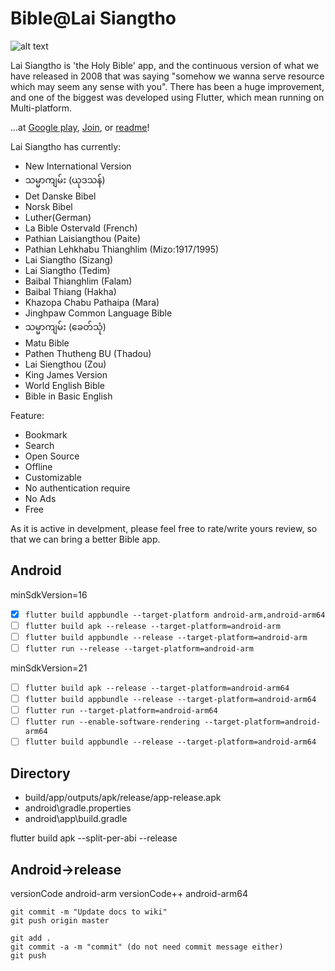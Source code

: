 # Bible@Lai Siangtho

![alt text][logo]

Lai Siangtho is 'the Holy Bible' app, and the continuous version of what we have released in 2008 that was saying "somehow we wanna serve resource which may seem any sense with you". There has been a huge improvement, and one of the biggest was developed using Flutter, which mean running on Multi-platform.

...at [Google play][playStore],
[Join][playStore Join],
or [readme][Home]!

Lai Siangtho has currently:

- New International Version
- သမ္မာကျမ်း (ယုဒသန်)
- Det Danske Bibel
- Norsk Bibel
- Luther(German)
- La Bible Ostervald (French)
- Pathian Laisiangthou (Paite)
- Pathian Lehkhabu Thianghlim (Mizo:1917/1995)
- Lai Siangtho (Sizang)
- Lai Siangtho (Tedim)
- Baibal Thianghlim (Falam)
- Baibal Thiang (Hakha)
- Khazopa Chabu Pathaipa (Mara)
- Jinghpaw Common Language Bible
- သမ္မာကျမ်း (ခေတ်သုံ)
- Matu Bible
- Pathen Thutheng BU (Thadou)
- Lai Siengthou (Zou)
- King James Version
- World English Bible
- Bible in Basic English

Feature:

- Bookmark
- Search
- Open Source
- Offline
- Customizable
- No authentication require
- No Ads
- Free

As it is active in develpment, please feel free to rate/write yours review, so that we can bring a better Bible app.

## Android

minSdkVersion=16

- [x] `flutter build appbundle --target-platform android-arm,android-arm64`
- [ ] `flutter build apk --release --target-platform=android-arm`
- [ ] `flutter build appbundle --release --target-platform=android-arm`
- [ ] `flutter run --release --target-platform=android-arm`

minSdkVersion=21

- [ ] `flutter build apk --release --target-platform=android-arm64`
- [ ] `flutter build appbundle --release --target-platform=android-arm64`
- [ ] `flutter run --target-platform=android-arm64`
- [ ] `flutter run --enable-software-rendering --target-platform=android-arm64`
- [ ] `flutter build appbundle --release --target-platform=android-arm64`

## Directory

- build/app/outputs/apk/release/app-release.apk
- android\gradle.properties
- android\app\build.gradle

flutter build apk --split-per-abi --release

## Android->release

  versionCode android-arm
  versionCode++ android-arm64

```Shell
git commit -m "Update docs to wiki"
git push origin master

git add .
git commit -a -m "commit" (do not need commit message either)
git push
```

[playStore]: https://play.google.com/store/apps/details?id=com.laisiangtho.bible
[playStore Join]: https://play.google.com/apps/testing/com.laisiangtho.bible/join
[Home]: https://github.com/laisiangtho/development

[logo]: https://raw.githubusercontent.com/laisiangtho/development/master/bible.png "Lai Siangtho"
